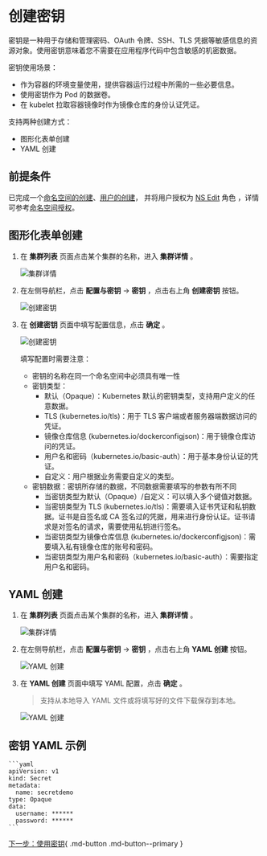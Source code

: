 # 创建密钥

密钥是一种用于存储和管理密码、OAuth 令牌、SSH、TLS 凭据等敏感信息的资源对象。使用密钥意味着您不需要在应用程序代码中包含敏感的机密数据。

密钥使用场景：

- 作为容器的环境变量使用，提供容器运行过程中所需的一些必要信息。
- 使用密钥作为 Pod 的数据卷。
- 在 kubelet 拉取容器镜像时作为镜像仓库的身份认证凭证。

支持两种创建方式：

- 图形化表单创建
- YAML 创建

## 前提条件

已完成一个[命名空间的创建](../namespaces/createns.md)、[用户的创建](../../../ghippo/user-guide/access-control/user.md)，
并将用户授权为 [NS Edit](../permissions/permission-brief.md#ns-edit) 角色 ，详情可参考[命名空间授权](../permissions/cluster-ns-auth.md)。

## 图形化表单创建

1. 在 __集群列表__ 页面点击某个集群的名称，进入 __集群详情__ 。

    ![集群详情](https://docs.daocloud.io/daocloud-docs-images/docs/kpanda/images/deploy01.png)

2. 在左侧导航栏，点击 __配置与密钥__ -> __密钥__ ，点击右上角 __创建密钥__ 按钮。

    ![创建密钥](https://docs.daocloud.io/daocloud-docs-images/docs/kpanda/images/secret01.png)

3. 在 __创建密钥__ 页面中填写配置信息，点击 __确定__ 。

    ![创建密钥](https://docs.daocloud.io/daocloud-docs-images/docs/kpanda/images/secret02.png)

    填写配置时需要注意：

    - 密钥的名称在同一个命名空间中必须具有唯一性
    - 密钥类型：
        - 默认（Opaque）：Kubernetes 默认的密钥类型，支持用户定义的任意数据。
        - TLS (kubernetes.io/tls)：用于 TLS 客户端或者服务器端数据访问的凭证。
        - 镜像仓库信息 (kubernetes.io/dockerconfigjson)：用于镜像仓库访问的凭证。
        - 用户名和密码（kubernetes.io/basic-auth）：用于基本身份认证的凭证。
        - 自定义：用户根据业务需要自定义的类型。
    - 密钥数据：密钥所存储的数据，不同数据需要填写的参数有所不同
        - 当密钥类型为默认（Opaque）/自定义：可以填入多个键值对数据。
        - 当密钥类型为 TLS (kubernetes.io/tls)：需要填入证书凭证和私钥数据。证书是自签名或 CA 签名过的凭据，用来进行身份认证。证书请求是对签名的请求，需要使用私钥进行签名。
        - 当密钥类型为镜像仓库信息 (kubernetes.io/dockerconfigjson)：需要填入私有镜像仓库的账号和密码。
        - 当密钥类型为用户名和密码（kubernetes.io/basic-auth）：需要指定用户名和密码。

## YAML 创建

1. 在 __集群列表__ 页面点击某个集群的名称，进入 __集群详情__ 。

    ![集群详情](https://docs.daocloud.io/daocloud-docs-images/docs/kpanda/images/deploy01.png)

2. 在左侧导航栏，点击 __配置与密钥__ -> __密钥__ ，点击右上角 __YAML 创建__ 按钮。

    ![YAML 创建](https://docs.daocloud.io/daocloud-docs-images/docs/kpanda/images/secret03.png)

3. 在 __YAML 创建__ 页面中填写 YAML 配置，点击 __确定__ 。

    > 支持从本地导入 YAML 文件或将填写好的文件下载保存到本地。

    ![YAML 创建](https://docs.daocloud.io/daocloud-docs-images/docs/kpanda/images/secret04.png)

## 密钥 YAML 示例

    ```yaml
    apiVersion: v1
    kind: Secret
    metadata:
      name: secretdemo
    type: Opaque
    data:
      username: ******
      password: ******
    ```

[下一步：使用密钥](use-secret.md){ .md-button .md-button--primary }
